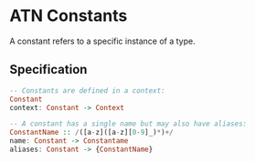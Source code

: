 # ATN Constants

A constant refers to a specific instance of a type.

## Specification

```haskell
-- Constants are defined in a context:
Constant
context: Constant -> Context

-- A constant has a single name but may also have aliases:
ConstantName :: /([a-z]([a-z][0-9]_)*)+/
name: Constant -> Constantame
aliases: Constant -> {ConstantName}
```
